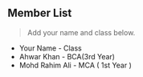 ## Member List

> Add your name and class below.

- Your Name - Class
- Ahwar Khan - BCA(3rd Year)
- Mohd Rahim Ali - MCA ( 1st Year )
